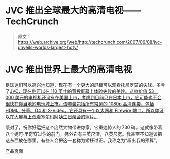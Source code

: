 # JVC 推出全球最大的高清电视——TechCrunch

> 原文：<https://web.archive.org/web/http://techcrunch.com/2007/06/08/jvc-unveils-worlds-largest-hdtv/>

# JVC 推出世界上最大的高清电视

足球迷们可以高兴地知道，现在有一个更大的屏幕可以观看托尼罗莫的失球。多亏了[JVC，现在你可以在 110 英寸的背投屏幕上体验失败的美妙。这款价值 53，000 美元的电视机还没有在美国上市，考虑到目前只在日本上市，它可能也不会很快在你当地的电玩城上市。该套装包括所有常见的 1080p 高清连接，包括 HDMI、分量、D4 和 S-Video。它还具有一个以太网和 Firewire 端口，所以你可以在大屏幕上观看塞尔玛阿姨生日聚会的照片。](https://web.archive.org/web/20201130041404/https://crunchbase.com/organization/jvc)

哦对了，祝你好运把这个庞然大物带进你家。它重达惊人的 730 磅。这就像带着八个妮可·里奇穿过你的前门。另外它有三英尺深，八英尺宽。我甚至不知道该把这东西放在哪里。有些人会把这一套称为矫枉过正。我称之为“超出我的预算”。

[产品页面](https://web.archive.org/web/20201130041404/http://64.233.179.104/translate_c?&u=http://www.victor.co.jp/press/2007/hd-110mh80.html)